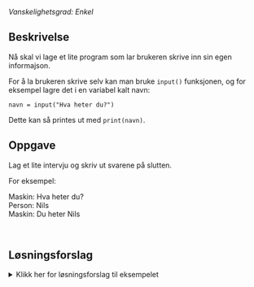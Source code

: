 _Vanskelighetsgrad: Enkel_

## Beskrivelse

Nå skal vi lage et lite program som lar brukeren skrive inn sin egen informajson.

For å la brukeren skrive selv kan man bruke `input()` funksjonen, og for eksempel lagre det i en variabel kalt navn:

```
navn = input("Hva heter du?")
```

Dette kan så printes ut med `print(navn)`.

## Oppgave

Lag et lite intervju og skriv ut svarene på slutten.

For eksempel:

Maskin: Hva heter du?\
Person: Nils\
Maskin: Du heter Nils

<br/>

## Løsningsforslag

<details>
  <summary>Klikk her for løsningsforslag til eksempelet</summary>

```
navn = input("Hva heter du? \n")  # \n betyr ny linje
# Personen skriver "Nils"
print("Du heter " + navn)
```
</details>
